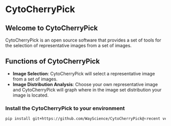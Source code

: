 # CytoCherryPick

## Welcome to CytoCherryPick
CytoCherryPick is an open source software that provides a set of tools for the selection of representative images from a set of images.

## Functions of CytoCherryPick
* **Image Selection**: CytoCherryPick will select a representative image from a set of images.
* **Image Distribution Analysis**: Choose your own representative image and CytoCherryPick will graph where in the image set distribution your image is located.

### Install the CytoCherryPick to your environment
```bash
pip install git+https://github.com/WayScience/CytoCherryPick@<recent version hash>
```
